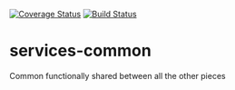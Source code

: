 [![Coverage Status](https://coveralls.io/repos/github/abaeve/services-common/badge.svg?branch=master)](https://coveralls.io/github/abaeve/services-common?branch=master)
[![Build Status](http://vps124874.vps.ovh.ca:8000/api/badges/abaeve/services-common/status.svg)](http://vps124874.vps.ovh.ca:8000/abaeve/services-common)

# services-common
Common functionally shared between all the other pieces
